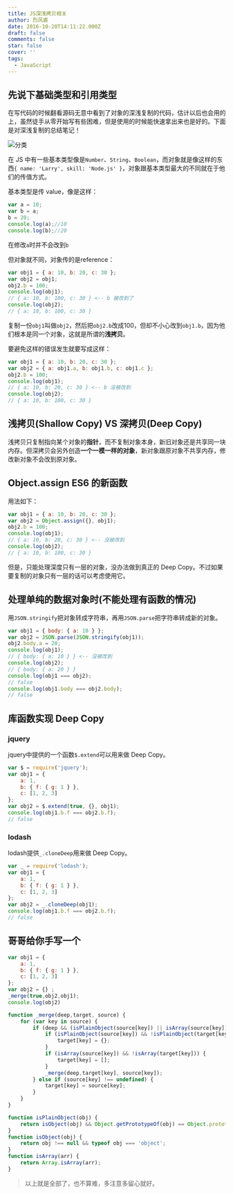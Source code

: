 ```yaml
---
title: JS深浅拷贝相关
author: 烈风裘
date: 2016-10-20T14:11:22.000Z
draft: false
comments: false
star: false
cover: ''
tags: 
  - JavaScript
---
```


## 先说下基础类型和引用类型

在写代码的时候翻看源码无意中看到了对象的深浅复制的代码，估计以后也会用的上，虽然徒手从零开始写有些困难，但是使用的时候能快速拿出来也是好的。下面是对深浅复制的总结笔记！


![分类](http://xiangsongtao.com/uploads/1474693606000.png)


在 JS 中有一些基本类型像是```Number```、```String```、```Boolean```，而对象就是像这样的东西```{ name: 'Larry', skill: 'Node.js' }```，对象跟基本类型最大的不同就在于他们的传值方式。


基本类型是传 value，像是这样：

```js
var a = 10;
var b = a;
b = 20;
console.log(a);//10
console.log(b);//20
```

在修改```a```时并不会改到```b```

但对象就不同，对象传的是reference：

```js
var obj1 = { a: 10, b: 20, c: 30 };
var obj2 = obj1;
obj2.b = 100;
console.log(obj1);
// { a: 10, b: 100, c: 30 } <-- b 被改到了
console.log(obj2);
// { a: 10, b: 100, c: 30 }
```
复制一份```obj1```叫做```obj2```，然后把```obj2.b```改成100，但却不小心改到```obj1.b```，因为他们根本是同一个对象，这就是所谓的**浅拷贝**。

要避免这样的错误发生就要写成这样：

```js
var obj1 = { a: 10, b: 20, c: 30 };
var obj2 = { a: obj1.a, b: obj1.b, c: obj1.c };
obj2.b = 100;
console.log(obj1);
// { a: 10, b: 20, c: 30 } <-- b 沒被改到
console.log(obj2);
// { a: 10, b: 100, c: 30 }
```

## 浅拷贝(Shallow Copy) VS 深拷贝(Deep Copy)

浅拷贝只复制指向某个对象的**指针**，而不复制对象本身，新旧对象还是共享同一块内存。但深拷贝会另外创造**一个一模一样的对象**，新对象跟原对象不共享内存，修改新对象不会改到原对象。

## Object.assign ES6 的新函数

用法如下：

```js
var obj1 = { a: 10, b: 20, c: 30 };
var obj2 = Object.assign({}, obj1);
obj2.b = 100;
console.log(obj1);
// { a: 10, b: 20, c: 30 } <-- 沒被改到
console.log(obj2);
// { a: 10, b: 100, c: 30 }
```

但是，只能处理深度只有一层的对象，没办法做到真正的 Deep Copy。不过如果要复制的对象只有一层的话可以考虑使用它。

## 处理单纯的数据对象时(不能处理有函数的情况)

用```JSON.stringify```把对象转成字符串，再用```JSON.parse```把字符串转成新的对象。


```js
var obj1 = { body: { a: 10 } };
var obj2 = JSON.parse(JSON.stringify(obj1));
obj2.body.a = 20;
console.log(obj1);
// { body: { a: 10 } } <-- 沒被改到
console.log(obj2);
// { body: { a: 20 } }
console.log(obj1 === obj2);
// false
console.log(obj1.body === obj2.body);
// false
```

## 库函数实现 Deep Copy

### jquery

jquery中提供的一个函数```$.extend```可以用来做 Deep Copy。

```js
var $ = require('jquery');
var obj1 = {
    a: 1,
    b: { f: { g: 1 } },
    c: [1, 2, 3]
};
var obj2 = $.extend(true, {}, obj1);
console.log(obj1.b.f === obj2.b.f);
// false
```
### lodash

lodash提供```_.cloneDeep```用来做 Deep Copy。

```js
var _ = require('lodash');
var obj1 = {
    a: 1,
    b: { f: { g: 1 } },
    c: [1, 2, 3]
};
var obj2 = _.cloneDeep(obj1);
console.log(obj1.b.f === obj2.b.f);
// false
```

## 哥哥给你手写一个

```js
var obj1 = {
    a: 1,
    b: { f: { g: 1 } },
    c: [1, 2, 3]
};
var obj2 = {} ;
_merge(true,obj2,obj1);
console.log(obj2)

function _merge(deep,target, source) {
    for (var key in source) {
        if (deep && (isPlainObject(source[key]) || isArray(source[key]))) {
            if (isPlainObject(source[key]) && !isPlainObject(target[key])) {
                target[key] = {};
            }
            if (isArray(source[key]) && !isArray(target[key])) {
                target[key] = [];
            }
            _merge(deep,target[key], source[key]);
        } else if (source[key] !== undefined) {
            target[key] = source[key];
        }
    }
}

function isPlainObject(obj) {
    return isObject(obj) && Object.getPrototypeOf(obj) == Object.prototype;
}
function isObject(obj) {
    return obj !== null && typeof obj === 'object';
}
function isArray(arr) {
    return Array.isArray(arr);
}
```

> 以上就是全部了，也不算难，多注意多留心就好。

